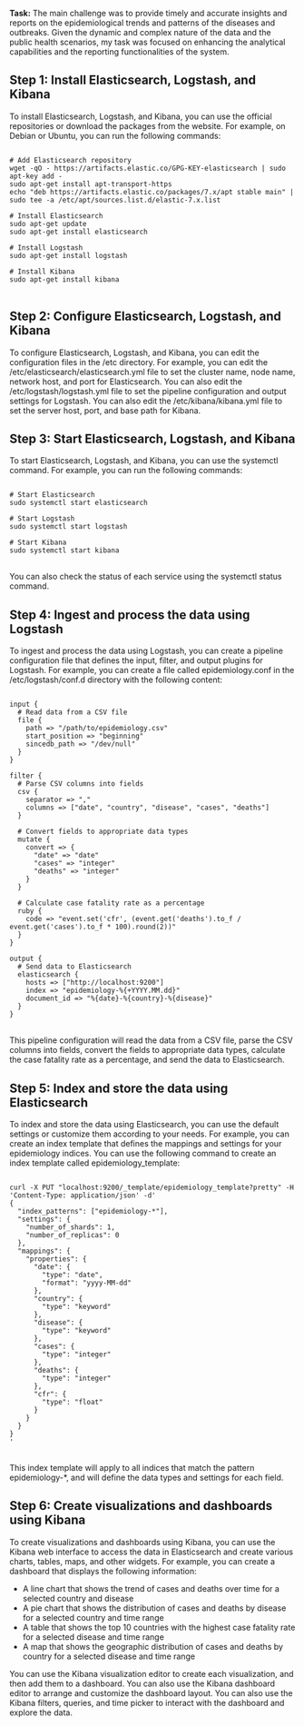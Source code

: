   <p><strong>Task:</strong> The main challenge was to provide timely and accurate insights and reports on the epidemiological trends and patterns of the diseases and outbreaks. Given the dynamic and complex nature of the data and the public health scenarios, my task was focused on enhancing the analytical capabilities and the reporting functionalities of the system.</p>


<h2>Step 1: Install Elasticsearch, Logstash, and Kibana</h2>

<p>To install Elasticsearch, Logstash, and Kibana, you can use the official repositories or download the packages from the website. For example, on Debian or Ubuntu, you can run the following commands:</p>

<pre>
<code>
# Add Elasticsearch repository
wget -qO - https://artifacts.elastic.co/GPG-KEY-elasticsearch | sudo apt-key add -
sudo apt-get install apt-transport-https
echo "deb https://artifacts.elastic.co/packages/7.x/apt stable main" | sudo tee -a /etc/apt/sources.list.d/elastic-7.x.list

# Install Elasticsearch
sudo apt-get update
sudo apt-get install elasticsearch

# Install Logstash
sudo apt-get install logstash

# Install Kibana
sudo apt-get install kibana
</code>
</pre>

<h2>Step 2: Configure Elasticsearch, Logstash, and Kibana</h2>

<p>To configure Elasticsearch, Logstash, and Kibana, you can edit the configuration files in the /etc directory. For example, you can edit the /etc/elasticsearch/elasticsearch.yml file to set the cluster name, node name, network host, and port for Elasticsearch. You can also edit the /etc/logstash/logstash.yml file to set the pipeline configuration and output settings for Logstash. You can also edit the /etc/kibana/kibana.yml file to set the server host, port, and base path for Kibana.</p>

<h2>Step 3: Start Elasticsearch, Logstash, and Kibana</h2>

<p>To start Elasticsearch, Logstash, and Kibana, you can use the systemctl command. For example, you can run the following commands:</p>

<pre>
<code>
# Start Elasticsearch
sudo systemctl start elasticsearch

# Start Logstash
sudo systemctl start logstash

# Start Kibana
sudo systemctl start kibana
</code>
</pre>

<p>You can also check the status of each service using the systemctl status command.</p>

<h2>Step 4: Ingest and process the data using Logstash</h2>

<p>To ingest and process the data using Logstash, you can create a pipeline configuration file that defines the input, filter, and output plugins for Logstash. For example, you can create a file called epidemiology.conf in the /etc/logstash/conf.d directory with the following content:</p>

<pre>
<code>
input {
  # Read data from a CSV file
  file {
    path => "/path/to/epidemiology.csv"
    start_position => "beginning"
    sincedb_path => "/dev/null"
  }
}

filter {
  # Parse CSV columns into fields
  csv {
    separator => ","
    columns => ["date", "country", "disease", "cases", "deaths"]
  }

  # Convert fields to appropriate data types
  mutate {
    convert => {
      "date" => "date"
      "cases" => "integer"
      "deaths" => "integer"
    }
  }

  # Calculate case fatality rate as a percentage
  ruby {
    code => "event.set('cfr', (event.get('deaths').to_f / event.get('cases').to_f * 100).round(2))"
  }
}

output {
  # Send data to Elasticsearch
  elasticsearch {
    hosts => ["http://localhost:9200"]
    index => "epidemiology-%{+YYYY.MM.dd}"
    document_id => "%{date}-%{country}-%{disease}"
  }
}
</code>
</pre>

<p>This pipeline configuration will read the data from a CSV file, parse the CSV columns into fields, convert the fields to appropriate data types, calculate the case fatality rate as a percentage, and send the data to Elasticsearch.</p>

<h2>Step 5: Index and store the data using Elasticsearch</h2>

<p>To index and store the data using Elasticsearch, you can use the default settings or customize them according to your needs. For example, you can create an index template that defines the mappings and settings for your epidemiology indices. You can use the following command to create an index template called epidemiology_template:</p>

<pre>
<code>
curl -X PUT "localhost:9200/_template/epidemiology_template?pretty" -H 'Content-Type: application/json' -d'
{
  "index_patterns": ["epidemiology-*"],
  "settings": {
    "number_of_shards": 1,
    "number_of_replicas": 0
  },
  "mappings": {
    "properties": {
      "date": {
        "type": "date",
        "format": "yyyy-MM-dd"
      },
      "country": {
        "type": "keyword"
      },
      "disease": {
        "type": "keyword"
      },
      "cases": {
        "type": "integer"
      },
      "deaths": {
        "type": "integer"
      },
      "cfr": {
        "type": "float"
      }
    }
  }
}
'
</code>
</pre>

<p>This index template will apply to all indices that match the pattern epidemiology-*, and will define the data types and settings for each field.</p>

<h2>Step 6: Create visualizations and dashboards using Kibana</h2>

<p>To create visualizations and dashboards using Kibana, you can use the Kibana web interface to access the data in Elasticsearch and create various charts, tables, maps, and other widgets. For example, you can create a dashboard that displays the following information:</p>

<ul>
  <li>A line chart that shows the trend of cases and deaths over time for a selected country and disease</li>
  <li>A pie chart that shows the distribution of cases and deaths by disease for a selected country and time range</li>
  <li>A table that shows the top 10 countries with the highest case fatality rate for a selected disease and time range</li>
  <li>A map that shows the geographic distribution of cases and deaths by country for a selected disease and time range</li>
</ul>

<p>You can use the Kibana visualization editor to create each visualization, and then add them to a dashboard. You can also use the Kibana dashboard editor to arrange and customize the dashboard layout. You can also use the Kibana filters, queries, and time picker to interact with the dashboard and explore the data.</p>
